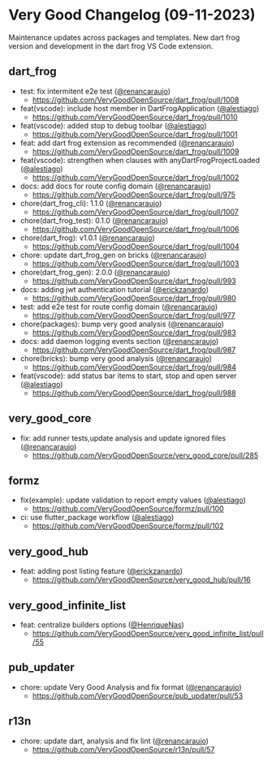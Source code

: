 # Very Good Changelog (09-11-2023)

Maintenance updates across packages and templates. New dart frog version and development in the dart frog VS Code extension. 

## dart_frog
- test: fix intermitent e2e test ([@renancaraujo](https://github.com/renancaraujo))
	- https://github.com/VeryGoodOpenSource/dart_frog/pull/1008
- feat(vscode): include host member in DartFrogApplication ([@alestiago](https://github.com/alestiago))
	- https://github.com/VeryGoodOpenSource/dart_frog/pull/1010
- feat(vscode): added stop to debug toolbar ([@alestiago](https://github.com/alestiago))
	- https://github.com/VeryGoodOpenSource/dart_frog/pull/1001
- feat: add dart frog extension as recommended ([@renancaraujo](https://github.com/renancaraujo))
	- https://github.com/VeryGoodOpenSource/dart_frog/pull/1009
- feat(vscode): strengthen when clauses with anyDartFrogProjectLoaded ([@alestiago](https://github.com/alestiago))
	- https://github.com/VeryGoodOpenSource/dart_frog/pull/1002
- docs: add docs for route config domain ([@renancaraujo](https://github.com/renancaraujo))
	- https://github.com/VeryGoodOpenSource/dart_frog/pull/975
- chore(dart_frog_cli): 1.1.0 ([@renancaraujo](https://github.com/renancaraujo))
	- https://github.com/VeryGoodOpenSource/dart_frog/pull/1007
- chore(dart_frog_test): 0.1.0 ([@renancaraujo](https://github.com/renancaraujo))
	- https://github.com/VeryGoodOpenSource/dart_frog/pull/1006
- chore(dart_frog): v1.0.1 ([@renancaraujo](https://github.com/renancaraujo))
	- https://github.com/VeryGoodOpenSource/dart_frog/pull/1004
- chore: update dart_frog_gen on bricks ([@renancaraujo](https://github.com/renancaraujo))
	- https://github.com/VeryGoodOpenSource/dart_frog/pull/1003
- chore(dart_frog_gen): 2.0.0 ([@renancaraujo](https://github.com/renancaraujo))
	- https://github.com/VeryGoodOpenSource/dart_frog/pull/993
- docs: adding jwt authentication tutorial ([@erickzanardo](https://github.com/erickzanardo))
	- https://github.com/VeryGoodOpenSource/dart_frog/pull/980
- test: add e2e test for route config domain ([@renancaraujo](https://github.com/renancaraujo))
	- https://github.com/VeryGoodOpenSource/dart_frog/pull/977
- chore(packages): bump very good analysis ([@renancaraujo](https://github.com/renancaraujo))
	- https://github.com/VeryGoodOpenSource/dart_frog/pull/983
- docs: add daemon logging events section ([@renancaraujo](https://github.com/renancaraujo))
	- https://github.com/VeryGoodOpenSource/dart_frog/pull/987
- chore(bricks): bump very good analysis ([@renancaraujo](https://github.com/renancaraujo))
	- https://github.com/VeryGoodOpenSource/dart_frog/pull/984
- feat(vscode): add status bar items to start, stop and open server ([@alestiago](https://github.com/alestiago))
	- https://github.com/VeryGoodOpenSource/dart_frog/pull/988

## very_good_core
- fix: add runner tests,update analysis and update ignored files ([@renancaraujo](https://github.com/renancaraujo))
	- https://github.com/VeryGoodOpenSource/very_good_core/pull/285

## formz
- fix(example): update validation to report empty values ([@alestiago](https://github.com/alestiago))
	- https://github.com/VeryGoodOpenSource/formz/pull/100
- ci: use flutter_package workflow ([@alestiago](https://github.com/alestiago))
	- https://github.com/VeryGoodOpenSource/formz/pull/102

## very_good_hub
- feat: adding post listing feature ([@erickzanardo](https://github.com/erickzanardo))
	- https://github.com/VeryGoodOpenSource/very_good_hub/pull/16

## very_good_infinite_list
- feat: centralize builders options ([@HenriqueNas](https://github.com/HenriqueNas))
	- https://github.com/VeryGoodOpenSource/very_good_infinite_list/pull/55

## pub_updater
- chore: update Very Good Analysis and fix format ([@renancaraujo](https://github.com/renancaraujo))
	- https://github.com/VeryGoodOpenSource/pub_updater/pull/53

## r13n
- chore: update dart, analysis and fix lint ([@renancaraujo](https://github.com/renancaraujo))
	- https://github.com/VeryGoodOpenSource/r13n/pull/57
